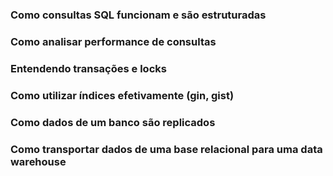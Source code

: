 ### Como consultas SQL funcionam e são estruturadas

### Como analisar performance de consultas

### Entendendo transações e locks

### Como utilizar índices efetivamente (gin, gist)

### Como dados de um banco são replicados

### Como transportar dados de uma base relacional para uma data warehouse